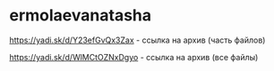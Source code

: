 # ermolaevanatasha

https://yadi.sk/d/Y23efGvQx3Zax - ссылка на архив (часть файлов)


https://yadi.sk/d/WlMCtOZNxDgyo - ссылка на архив (все файлы)
